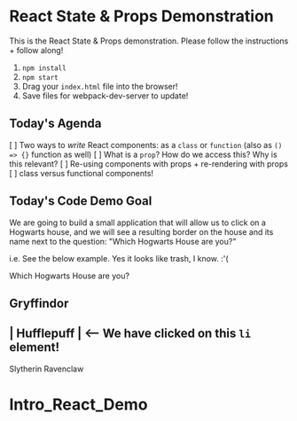 # React State & Props Demonstration

This is the React State & Props demonstration. Please follow the instructions + follow along!

1. `npm install`
2. `npm start`
3. Drag your `index.html` file into the browser!
4. Save files for webpack-dev-server to update!

## Today's Agenda

[ ] Two ways to _write_ React components: as a `class` or `function` (also as `() => {}` function as well)
[ ] What is a `prop`? How do we access this? Why is this relevant?
[ ] Re-using components with props + re-rendering with props
[ ] class versus functional components!

## Today's Code Demo Goal
We are going to build a small application that will allow us to click on a Hogwarts house, and we will see a resulting border on the house and its name next to the question: "Which Hogwarts House are you?"

i.e. See the below example. Yes it looks like trash, I know. :'(





Which Hogwarts House are you?

Gryffindor
---------------
| Hufflepuff  |     <-- We have clicked on this `li` element!
---------------
Slytherin
Ravenclaw
# Intro_React_Demo
